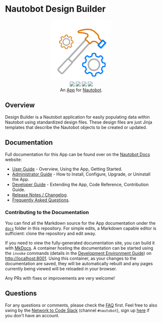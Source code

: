 # Nautobot Design Builder

<p align="center">
  <img src="https://raw.githubusercontent.com/nautobot/nautobot-app-design-builder/develop/docs/images/icon-nautobot-design-builder.png" class="logo" height="200px">
  <br>
  <a href="https://github.com/nautobot/nautobot-app-design-builder/actions"><img src="https://github.com/nautobot/nautobot-app-design-builder/actions/workflows/ci.yml/badge.svg?branch=main"></a>
  <a href="https://docs.nautobot.com/projects/design-builder/en/latest/"><img src="https://readthedocs.org/projects/nautobot-app-design-builder/badge/"></a>
  <a href="https://pypi.org/project/nautobot-design-builder/"><img src="https://img.shields.io/pypi/v/nautobot-design-builder"></a>
  <a href="https://pypi.org/project/nautobot-design-builder/"><img src="https://img.shields.io/pypi/dm/nautobot-design-builder"></a>
  <br>
  An <a href="https://www.networktocode.com/nautobot/apps/">App</a> for <a href="https://nautobot.com/">Nautobot</a>.
</p>

## Overview

Design Builder is a Nautobot application for easily populating data within Nautobot using standardized design files. These design files are just Jinja templates that describe the Nautobot objects to be created or updated.

## Documentation

Full documentation for this App can be found over on the [Nautobot Docs](https://docs.nautobot.com) website:

- [User Guide](https://docs.nautobot.com/projects/design-builder/en/latest/user/app_overview/) - Overview, Using the App, Getting Started.
- [Administrator Guide](https://docs.nautobot.com/projects/design-builder/en/latest/admin/install/) - How to Install, Configure, Upgrade, or Uninstall the App.
- [Developer Guide](https://docs.nautobot.com/projects/design-builder/en/latest/dev/contributing/) - Extending the App, Code Reference, Contribution Guide.
- [Release Notes / Changelog](https://docs.nautobot.com/projects/design-builder/en/latest/admin/release_notes/).
- [Frequently Asked Questions](https://docs.nautobot.com/projects/design-builder/en/latest/user/faq/).

### Contributing to the Documentation

You can find all the Markdown source for the App documentation under the [`docs`](https://github.com/nautobot/nautobot-app-design-builder/tree/develop/docs) folder in this repository. For simple edits, a Markdown capable editor is sufficient: clone the repository and edit away.

If you need to view the fully-generated documentation site, you can build it with [MkDocs](https://www.mkdocs.org/). A container hosting the documentation can be started using the `invoke` commands (details in the [Development Environment Guide](https://docs.nautobot.com/projects/design-builder/en/latest/dev/dev_environment/#full-docker-development-environment)) on [http://localhost:8001](http://localhost:8001). Using this container, as your changes to the documentation are saved, they will be automatically rebuilt and any pages currently being viewed will be reloaded in your browser.

Any PRs with fixes or improvements are very welcome!

## Questions

For any questions or comments, please check the [FAQ](https://docs.nautobot.com/projects/design-builder/en/latest/user/faq/) first. Feel free to also swing by the [Network to Code Slack](https://networktocode.slack.com/) (channel `#nautobot`), sign up [here](http://slack.networktocode.com/) if you don't have an account.
